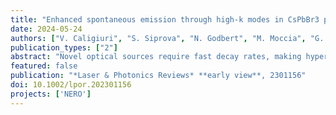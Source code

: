 ```yaml
---
title: "Enhanced spontaneous emission through high-k modes in CsPbBr3 perovskite hyperbolic metamaterials"
date: 2024-05-24
authors: ["V. Caligiuri", "S. Siprova", "N. Godbert", "M. Moccia", "G. Biffi", "R. Termine", "G. Balestra", "M. Cuscunà", "M. L. Amoruso", "M. Scuderi", "V. Galdi", "A. Golemme", "I. Aiello", "A. De Luca"]
publication_types: ["2"]
abstract: "Novel optical sources require fast decay rates, making hyperbolic metamaterials (HMMs) an increasingly attractive option. HMMs are well‐known for their remarkable anisotropy, and leverage hyperbolic dispersion to enhance the decay rate of a fluorophore placed on top of them. This study tackles the complex task of embedding a fluorophore into an HMM, successfully overcoming challenges related to surface roughness, thickness imperfections, and layer washing effects. Specifically, CsPbBr3 perovskite nanocrystals (NCs)‐based HMM are fabricated, by alternating silver/nanocrystals (Ag/NCs) layers. Through a systematic investigation of the photophysical response following the deposition of each bilayer, compelling evidence of the achievement of hyperbolic dispersion is provided. Specifically, the impact of "high‐k" modes is isolated, which is distinctive to the HMM architecture. Therefore, the longstanding debate regarding the number of bilayers needed to achieve hyperbolic dispersion is conclusively resolved. The research demonstrates a nearly twofold increase in the decay rate and a threefold enhancement in photoluminescence intensity. These findings are further supported by theoretical Purcell factor calculations. This study marks a pioneering advancement in the field of bulk dye‐embedded HMMs, laying the groundwork for the development of advanced optical sources such as "resonant gain HMMs"."
featured: false
publication: "*Laser & Photonics Reviews* **early view**, 2301156"
doi: 10.1002/lpor.202301156
projects: ['NERO']
---
```

